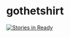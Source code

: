 # gothetshirt

[![Stories in Ready](https://badge.waffle.io/DarrenGilbert/gotthetshirt.svg?label=ready&title=Ready)](http://waffle.io/DarrenGilbert/gotthetshirt)
